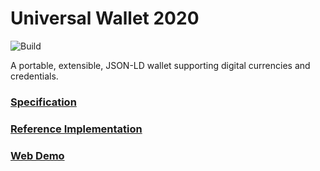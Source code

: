 # Universal Wallet 2020

![Build](https://github.com/transmute-industries/universal-wallet/workflows/Build/badge.svg)

A portable, extensible, JSON-LD wallet supporting digital currencies and credentials.

### [Specification](https://transmute-industries.github.io/universal-wallet/)

### [Reference Implementation](./packages/universal-wallet)

### [Web Demo](https://material-did.com/?path=/story/components-universal-wallet-wallet--unlocked)
